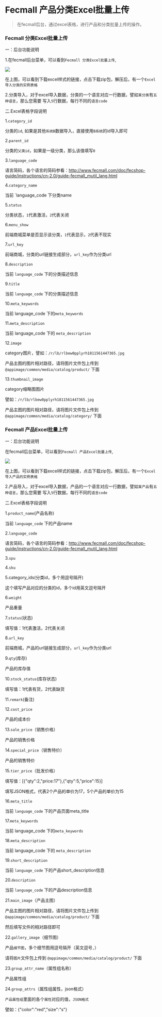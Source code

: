 Fecmall 产品分类Excel批量上传
===============

> 在fecmall后台，通过excel表格，进行产品和分类批量上传的操作。


### Fecmall 分类Excel批量上传


一：后台功能说明

1.在fecmall后台菜单，可以看到`Fecmall 分类Excel批量上传`,


![](images/upload1.png)


在上图，可以看到下载excel样式的链接，点击下载zip包，解压后，有一个`Excel导入分类的实例表格`

2.分类导入，对于excel导入数据，分类的一个语言对应一行数据，譬如`某分类`有`五种语言`，那么您需要
写入`5`行数据，每行不同的`语言code`

二.Excel表格字段说明


1.`category_id`

分类的`id`, 如果是其他`系统B`数据导入，直接使用`B系统`的id导入即可


2.`parent_id`

分类的`父类id`，如果是一级分类，那么该值填写`0`

3.`language_code`

语言简码，各个语言的简码参看：http://www.fecmall.com/doc/fecshop-guide/instructions/cn-2.0/guide-fecmall_mutil_lang.html


4.`category_name`

当前 `language_code 下分类name

5.`status`

分类状态，`1`代表激活，`2`代表关闭


6.`menu_show`

前端商城菜单是否显示该分类，`1`代表显示，`2`代表不现实

7.`url_key`

前端商城，分类的url链接生成部分，`url_key`作为分类url

8.`description`

当前 `language_code` 下的分类描述信息

9.`title`

当前 `language_code`  下的分类描述信息

10.`meta_keywords`

当前 language_code  下的`meta_keywords`

11.`meta_description`

当前 language_code  下的 `meta_description`

12.`image`

category图片，譬如：`/r/lb/rlbew0pplyrh1811561447365.jpg`

产品主图的图片相对路径，请将图片文件包上传到 `@appimage/common/media/catalog/product/` 下面

13.`thumbnail_image`

category缩略图图片

譬如：`/r/lb/rlbew0pplyrh1811561447365.jpg`

产品主图的图片相对路径，请将图片文件包上传到 `@appimage/common/media/catalog/category/` 下面







### Fecmall 产品Excel批量上传

一：后台功能说明

在fecmall后台菜单，可以看到`Fecmall 产品Excel批量上传`,

![](images/upload2.png)


在上图，可以看到下载excel样式的链接，点击下载zip包，解压后，有一个`Excel导入产品的实例表格`

2.产品导入，对于excel导入数据，产品的一个语言对应一行数据，譬如`某产品`有`五种语言`，那么您需要
写入`5`行数据，每行不同的`语言code`

二.Excel表格字段说明



1.`product_name`(产品名称)

当前 `language_code` 下的产品name


2.`language_code`

语言简码，各个语言的简码参看：http://www.fecmall.com/doc/fecshop-guide/instructions/cn-2.0/guide-fecmall_mutil_lang.html

3.`spu`


4.`sku`

5.category_ids(分类id，多个用逗号隔开)

这个填写产品对应的分类的id，多个id用英文逗号隔开


6.`weight`

产品重量


7.`status`(状态)

填写值：1代表激活，2代表关闭


8.`url_key`

前端商城，产品的url链接生成部分，`url_key`作为分类url


9.`qty`(库存)

产品的库存值

10.`stock_status`(库存状态)

填写值：1代表有货，2代表缺货


11.`remark`(备注)


12.`cost_price`

产品的成本价


13.`sale_price`（销售价格）

产品的销售价格


14.`special_price`（销售特价）

产品的销售特价


15.`tier_price`（批发价格）

填写值：[{"qty":2,"price:17"},{"qty":5,"price":15}]

填写JSON格式，代表2个产品的单价为17，5个产品的单价为15



16.`meta_title`

当前 `language_code`  下的产品页面meta_title

17.`meta_keywords`

当前 language_code  下的`meta_keywords`

18.`meta_description`

当前 language_code  下的 `meta_description`


19.`short_description`

当前 `language_code` 下的产品short_description信息


20.`description`

当前 `language_code` 下的产品description信息

21.`main_image`（产品主图）

产品主图的图片相对路径，请将图片文件包上传到 `@appimage/common/media/catalog/product/` 下面

然后填写文件的相对路径即可

22.`gallery_image`（细节图）

产品`细节图`，多个细节图用逗号隔开（英文逗号`,`）

请将`图片`文件包上传到 `@appimage/common/media/catalog/product/` 下面


23.`group_attr_name`（属性组名称）

产品属性组

24.`group_attrs`（属性组属性，json格式）

`产品属性组`里面的各个`属性`对应的值，`JSON格式`

譬如：{"color":"red","size":"s"}













